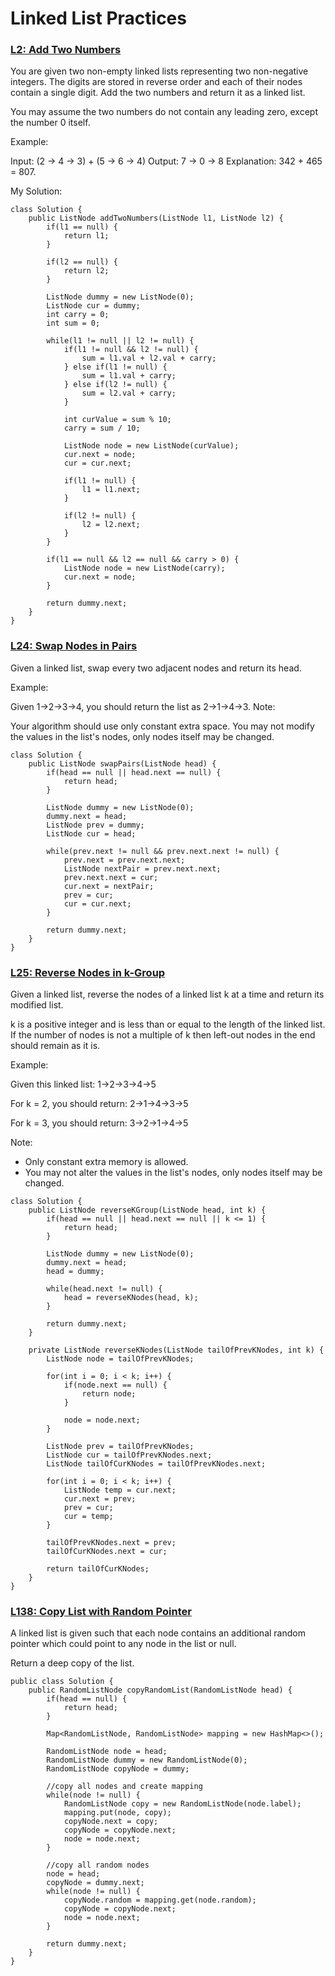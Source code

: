 # Linked List Practices

### [L2: Add Two Numbers](https://leetcode.com/problems/add-two-numbers/)
You are given two non-empty linked lists representing two non-negative integers. The digits are stored in reverse order and each of their nodes contain a single digit. Add the two numbers and return it as a linked list.

You may assume the two numbers do not contain any leading zero, except the number 0 itself.

Example:

Input: (2 -> 4 -> 3) + (5 -> 6 -> 4)
Output: 7 -> 0 -> 8
Explanation: 342 + 465 = 807.

My Solution:
```
class Solution {
    public ListNode addTwoNumbers(ListNode l1, ListNode l2) {
        if(l1 == null) {
            return l1;
        }
        
        if(l2 == null) {
            return l2;
        }
        
        ListNode dummy = new ListNode(0);
        ListNode cur = dummy;
        int carry = 0;
        int sum = 0;
        
        while(l1 != null || l2 != null) {
            if(l1 != null && l2 != null) {
                sum = l1.val + l2.val + carry;    
            } else if(l1 != null) {
                sum = l1.val + carry;
            } else if(l2 != null) {
                sum = l2.val + carry;
            }
            
            int curValue = sum % 10;
            carry = sum / 10;
            
            ListNode node = new ListNode(curValue);
            cur.next = node;
            cur = cur.next;
            
            if(l1 != null) {
                l1 = l1.next;    
            }
            
            if(l2 != null) {
                l2 = l2.next;
            }
        }
        
        if(l1 == null && l2 == null && carry > 0) {
            ListNode node = new ListNode(carry);
            cur.next = node;
        }
        
        return dummy.next;
    }
}
```

### [L24: Swap Nodes in Pairs](https://leetcode.com/problems/swap-nodes-in-pairs/)
Given a linked list, swap every two adjacent nodes and return its head.

Example:

Given 1->2->3->4, you should return the list as 2->1->4->3.
Note:

Your algorithm should use only constant extra space.
You may not modify the values in the list's nodes, only nodes itself may be changed.

```
class Solution {
    public ListNode swapPairs(ListNode head) {
        if(head == null || head.next == null) {
            return head;
        }
        
        ListNode dummy = new ListNode(0);
        dummy.next = head;
        ListNode prev = dummy;
        ListNode cur = head;
        
        while(prev.next != null && prev.next.next != null) {
            prev.next = prev.next.next;
            ListNode nextPair = prev.next.next;
            prev.next.next = cur;
            cur.next = nextPair;
            prev = cur;
            cur = cur.next;
        }
        
        return dummy.next;
    }
}
```

### [L25: Reverse Nodes in k-Group](https://leetcode.com/problems/reverse-nodes-in-k-group/)
Given a linked list, reverse the nodes of a linked list k at a time and return its modified list.

k is a positive integer and is less than or equal to the length of the linked list. If the number of nodes is not a multiple of k then left-out nodes in the end should remain as it is.

Example:

Given this linked list: 1->2->3->4->5

For k = 2, you should return: 2->1->4->3->5

For k = 3, you should return: 3->2->1->4->5

Note:

- Only constant extra memory is allowed.
- You may not alter the values in the list's nodes, only nodes itself may be changed.
```
class Solution {
    public ListNode reverseKGroup(ListNode head, int k) {
        if(head == null || head.next == null || k <= 1) {
            return head;
        }
        
        ListNode dummy = new ListNode(0);
        dummy.next = head;
        head = dummy;
        
        while(head.next != null) {
            head = reverseKNodes(head, k);
        }
        
        return dummy.next;
    }
    
    private ListNode reverseKNodes(ListNode tailOfPrevKNodes, int k) {
        ListNode node = tailOfPrevKNodes;
        
        for(int i = 0; i < k; i++) {
            if(node.next == null) {
                return node;
            }
            
            node = node.next;
        }
        
        ListNode prev = tailOfPrevKNodes;
        ListNode cur = tailOfPrevKNodes.next;
        ListNode tailOfCurKNodes = tailOfPrevKNodes.next;
        
        for(int i = 0; i < k; i++) {
            ListNode temp = cur.next;
            cur.next = prev;
            prev = cur;
            cur = temp;
        }
        
        tailOfPrevKNodes.next = prev;
        tailOfCurKNodes.next = cur;
        
        return tailOfCurKNodes;
    }
}
```

### [L138: Copy List with Random Pointer](https://leetcode.com/problems/copy-list-with-random-pointer)

A linked list is given such that each node contains an additional random pointer which could point to any node in the list or null.

Return a deep copy of the list.

```
public class Solution {
    public RandomListNode copyRandomList(RandomListNode head) {
        if(head == null) {
            return head;
        }
        
        Map<RandomListNode, RandomListNode> mapping = new HashMap<>();
        
        RandomListNode node = head;
        RandomListNode dummy = new RandomListNode(0);
        RandomListNode copyNode = dummy;
        
        //copy all nodes and create mapping
        while(node != null) {
            RandomListNode copy = new RandomListNode(node.label);
            mapping.put(node, copy);
            copyNode.next = copy;
            copyNode = copyNode.next;
            node = node.next;
        }
        
        //copy all random nodes
        node = head;
        copyNode = dummy.next;
        while(node != null) {
            copyNode.random = mapping.get(node.random);
            copyNode = copyNode.next;
            node = node.next;
        }
        
        return dummy.next;
    }
}
```
